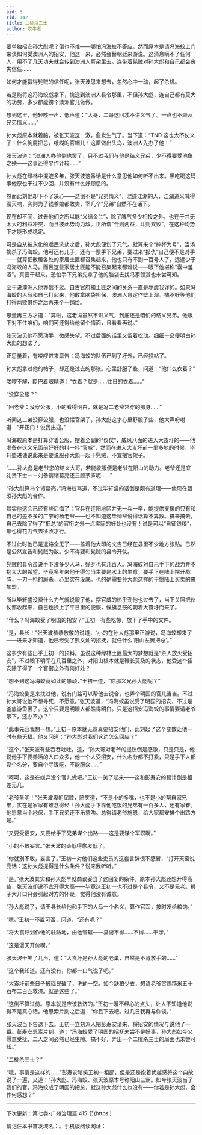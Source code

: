 ```yaml
---
aid: 8
zid: 142
title: 二桃杀三士
author: 吹牛者
---
```


要单独招安孙大彪呢？倒也不难――哪怕冯海蛟不答应。然而原本是请冯海蛟上门来谈如何受澳洲人的招安，他这一来，必然会替朝廷来游说。这消息瞒不了任何人，用不了几天功夫就会传到澳洲人耳朵里去。连带着髡贼对孙大彪和自己都会丧失信任……

如何才能赢得髡贼的信任呢，张天波思来想去，忽然心中一动，起了杀机。

若是能将这冯海蛟彪拿下，擒送到澳洲人县令那里，不但孙大彪，连自己都有莫大的功劳，多少都能捞个澳洲官儿做做。

想到这里，他轻咳一声，低声道：“大哥，二哥这回忒不讲义气了。一点也不顾及兄弟情义……”

孙大彪原本就着脑，被张天波这一激，愈发生气了。当下道：“TND 这也太不仗义了！什么狗屁把总，纸糊的官帽儿！这厮做出头鸟，澳洲人先办了他！”

张天波道：“澳洲人办他倒也罢了，只不过我们与他是结义兄弟，少不得要受池鱼之殃――这事还得早作计较……”

孙大彪在绿林中混迹多年，张天波这番话是什么意思他如何听不出来。黑吃喝这码事他原也干过不少回，并没有什么好顾忌的。

然而此刻他却下不了决心――这倒不是“兄弟情义”，混迹江湖的人，江湖道义喊得震天响，实则为了钱爹娘都敢卖，宰几个“兄弟”自然不在话下。

现在却不同，过去他们之所以能“义结金兰”，除了脾气多少相投之外，也在于并无太大的利益冲突，而且彼此势均力敌。正所谓“合则两益，斗则双败”。在这种均势下才能形成稳定。

可是自从被永化的瑶民洗劫之后，孙大彪便伤了元气。就算来个“摔杯为号”，当场擒杀了冯海蛟。他可还有儿子，还有一票手下兄弟，要过来“报仇”自己便不是对手――就算把散居各处的家居土匪都召集起来，他也只有不到一百号人了。远远少于冯海蛟的人马。而且这些家居土匪能不能召集起来都难说――眼下他堪称“囊中羞涩”。真要干起来，恐怕手下兄弟先拿了他的脑袋去找冯家领赏也未尝可知。

至于说澳洲人他亦信不过。自古官府和土匪之间的关系一直是尔虞我诈的。如果冯海蛟的人马和自己打起来，他敢拿脑袋担保，澳洲人肯定作壁上观。搞不好等他们打得两败俱伤之后再来个一锅烩。

思量再三方才道：“算啦，这老冯虽然不讲义气，到底还是咱们的结义兄弟。他眼下对不住咱们，咱们可还得给他留个情面，且看看再说。”

张天波见他不愿动手，微感失望。不过后面的话里又留着松动。细细一品便明白孙大彪的想法了。

正思量着，有喽啰进来禀告：冯海蛟的队伍已到了圩外，已经投帖了。

孙大彪拿过他的帖子，却还是过去的那张。心里舒服了些，问道：“他什么衣着？”

喽啰不解，眨巴着眼睛道：“衣着？就是……往日的衣着……”

“没穿公服？”

“回老爷：没穿公服，小的看得明白，就是冯二老爷常穿的那身……”

听闻这二弟没穿公服，也没摆官架子，孙大彪这才心里舒服了些，他大声吩咐道：“开正门！说我出迎。”

冯海蛟原本是打算穿着公服，摆着全副的“仪仗”，威风八面的进入大崀圩的――他准备在这义兄面前好好的抖一抖“官威”，然而在进入大崀圩前一里多地的时候，毕轩盛进谏说此来是要说服孙大彪一起干髡贼，不宜摆官架子。

“……孙大彪是老爷您的结义大哥，若能收服便是老爷在阳山的助力。老爷还是宜礼贤下士－－刘备请诸葛亮还三顾茅庐呢……”

“孙大彪算鸟个诸葛亮，”冯海蛟骂道，不过毕轩盛的话倒是颇有道理――他现在亟须孙大彪的合作。

其实他这会已经有些后悔了：官兵在连阳地区并无一兵一卒，能提供支援的只有和自己的差不多的广宁的杨老爷――也不知道这毕师爷说得话算不算数。搞来搞去，自己去除了得了“把总”的官衔之外一点实际的好处也没有！说是可以“自征钱粮”，那也得花力气去征收才行。

不过此时他已是退路全无了――盖着他大印的文告已经在县里不少地方张贴。已然是公然宣告和髡贼为敌。少不得要和髡贼的县令开仗。

髡贼的县令虽说手下没多少人马，好歹也有几百人。冯海蛟对自己手下的战力并不抱太大的希望，毕竟多年来他干得勾当主要是水上的生意，要手下在陆上摆开战阵，一刀一枪的厮杀，心里实在没底。也的确需要孙大彪这样的干惯陆上买卖的来加盟。

所以毕轩盛没费什么力气就说服了他，摆官威的热乎劲他也过去了，当下关照把仪仗都收起来，自己也换上了平日里的便服，偃旗息鼓的朝着大崀圩而来了。

“什么？冯海蛟受了明国的招安？”王初一有些吃惊，放下了手中的文件。

“是，县长！”张天波恭恭敬敬的说道，“小的在孙大彪那里正游说，冯海蛟却来了――进来才知道，他已经受了熊文灿的招抚，就任什么‘阳山左翼把总’。”

这多少有些出乎王初一的预料。虽说这种绿林土匪最大的梦想就是“杀人放火受招安”，不过眼下明军在几百里之外，对阳山根本就是鞭长莫及的状态，他受这个招安除了得了一个官衔之外有何好处？

“想不到这冯海蛟竟如此的愚顽，”王初一道，“你那义兄孙大彪呢？”

“冯海蛟倒是来找过他，说有门路可以帮他去说合，也弄个明国的官儿当当。不过孙大哥说他不想寻死，不愿意。”张天波道，“冯海蛟虽说受了明国的招安，不过是釜底游鱼罢了。这个只要是明眼人都瞧得明白。只是这招安冯海蛟的事情要请老爷示下，还办不办？”

“此事先容我想一想。”王初一原本就无意真要招安他们，此刻起了这个变数让他一时有些无措。他又问道：“孙大彪对我们这边怎么回应？”

“这个，”张天波有些吞吞吐吐，道，“孙大哥对老爷的提议倒是感激，只是只是，他说他手下要养活的人口众多，他一个人受招安，什么名分都不打紧，只是手下人都没个名分，要自个寻饭吃，不能服众……”

“呵呵，这是在嫌弃没个官儿做吧。”王初一笑了起来――这和彭寿安的预计倒是相差无几。

“老爷圣明！”张天波卑躬屈膝，陪笑道，“不是小的多嘴，也不是小的帮自家兄弟，实在是家家有难念得经！孙大彪手下靠他吃饭的兄弟有一百多人，还有家眷。他愿意当个地保，手下兄弟还不乐意叻。总得请老爷施恩，给大家都安排个出路方是。”

“又要受招安，又要给手下兄弟谋个出路――这是要谋个军职啊。”

“小的不敢妄言。”张天波的头低得愈发低了。

“你就别不敢，妄言了。”王初一对他们这些吏员的这套言辞很不感冒，“打开天窗说亮话：这孙大彪提得是什么条件？说来我听听。”

“是。”张天波其实和孙大彪早就商议妥当了这回复的条件，原本孙大彪还想开得高些，张天波却说不宜开得太高――毕竟这王初一也不过是个县令，又不是元老。狮子大开口只会引起对方的怀疑，觉得他没有诚意。

“孙大彪说了，请王县长给他和手下的人马一个名义，算作官军，按时发给粮饷。”

“嗯。”王初一不置可否，问道，“还有呢？”

“将大崀圩划作他的驻防地，由他管辖――县衙不得……不得……干涉。”

“这是漫天开价啊。”

张天波干笑了几声，道：“大崀圩是孙大彪的老巢，自然是不肯放手的……”

“这个我知道。还有没有，你都一口气说了吧。”

“大崀圩前些日子被瑶民破了，洗劫一空。如今缺粮少衣，想请老爷赏赐糙米五十石布二百匹救济。就是这些了。”

“这倒不算过份。原本就是应该救济的。”王初一漫不经心的点头，让人不知道他说得不是真心话。他思索片刻之后道：“你且下去吧。过几日我再与你谈。”

张天波当下告退下去。王初一立刻派人把彭寿安请来，将招安的情况与说他了一番。彭寿安思索片刻，道：“冯海蛟受了明国的招抚未尝不是好事，孙大彪如今又愿意受抚，二人之间必然已经生隙。搞不好，弄出一个二桃杀三士的局面也未尝可知。”

“二桃杀三士？”

“哦，事情是这样的……”彭寿安暗笑王初一粗鄙，但是还是抱着优越感将这个典故说了一遍，又道：“孙大彪、冯海蛟、张天波原本号称阳山三霸。如今张天波当了我们的官，冯海蛟成了明国的把总，就这孙大彪什么也没有――你若是孙大彪，会作何感想？”

---

下次更新：第七卷-广州治理篇 415 节(https:)

请记住本书首发域名：。手机版阅读网址：
